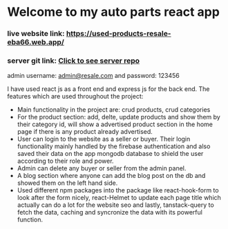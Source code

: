 # Welcome to my auto parts react app

### live website link: https://used-products-resale-eba66.web.app/
### server git link: [Click to see server repo](https://github.com/ashrafcse3/auto-parts-server-assignment-12)

admin username: admin@resale.com and password: 123456

I have used react js as a front end and express js for the back end. The features which are used throughout the project:
* Main functionality in the project are: crud products, crud categories
* For the product section: add, delte, update products and show them by their category id, will show a advertised product section in the home page if there is any product already advertised.
* User can login to the website as a seller or buyer. Their login functionality mainly handled by the firebase authentication and also saved their data on the app mongodb database to shield the user according to their role and power.
* Admin can delete any buyer or seller from the admin panel.
* A blog section where anyone can add the blog post on the db and showed them on the left hand side.
* Used different npm packages into the package like react-hook-form to look after the form nicely, react-Helmet to update each page title which actually can do a lot for the website seo and lastly, tanstack-query to fetch the data, caching and syncronize the data with its powerful function.